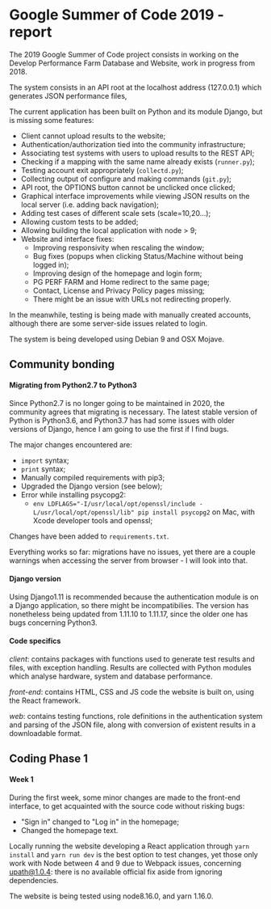 # Google Summer of Code 2019 - report

The 2019 Google Summer of Code project consists in working on the Develop Performance Farm Database and Website, work in progress from 2018. 

The system consists in an API root at the localhost address (127.0.0.1) which generates JSON performance files, 

The current application has been built on Python and its module Django, but is missing some features:

* Client cannot upload results to the website;
* Authentication/authorization tied into the community infrastructure;
* Associating test systems with users to upload results to the REST API;
* Checking if a mapping with the same name already exists (`runner.py`);
* Testing account exit appropriately (`collectd.py`);
* Collecting output of configure and making commands (`git.py`);
* API root, the OPTIONS button cannot be unclicked once clicked;
* Graphical interface improvements while viewing JSON results on the local server (i.e. adding back navigation); 
* Adding test cases of different scale sets (scale=10,20…);
* Allowing custom tests to be added;
* Allowing building the local application with node > 9;
* Website and interface fixes:
  * Improving responsivity when rescaling the window;
  * Bug fixes (popups when clicking Status/Machine without being logged in);
  * Improving design of the homepage and login form;
  * PG PERF FARM and Home redirect to the same page;
  * Contact, License and Privacy Policy pages missing;
  * There might be an issue with URLs not redirecting properly.

In the meanwhile, testing is being made with manually created accounts, although there are some server-side issues related to login.

The system is being developed using Debian 9 and OSX Mojave.



## Community bonding

#### Migrating from Python2.7 to Python3

Since Python2.7 is no longer going to be maintained in 2020, the community agrees that migrating is necessary. The latest stable version of Python is Python3.6, and Python3.7 has had some issues with older versions of Django, hence I am going to use the first if I find bugs.

The major changes encountered are:

* `import` syntax;
* `print` syntax;
* Manually compiled requirements with pip3;
* Upgraded the Django version (see below);
* Error while installing psycopg2:
  * `env LDFLAGS="-I/usr/local/opt/openssl/include -L/usr/local/opt/openssl/lib" pip install psycopg2` on Mac, with Xcode developer tools and openssl;

Changes have been added to `requirements.txt`. 

Everything works so far: migrations have no issues, yet there are a couple warnings when accessing the server from browser - I will look into that.



#### Django version

Using Django1.11 is recommended because the authentication module is on a Django application, so there might be incompatibilies. The version has nonetheless being updated from 1.11.10 to 1.11.17, since the older one has bugs concerning Python3.



#### Code specifics

*client*: contains packages with functions used to generate test results and files, with exception handling. Results are collected with Python modules which analyse hardware, system and database performance. 

*front-end*: contains HTML, CSS and JS code the website is built on, using the React framework.

*web*: contains testing functions, role definitions in the authentication system and parsing of the JSON file, along with conversion of existent results in a downloadable format.



## Coding Phase 1

#### Week 1

During the first week, some minor changes are made to the front-end interface, to get acquainted with the source code without risking bugs:

* "Sign in" changed to "Log in" in the homepage;
* Changed the homepage text.

Locally running the website developing a React application through `yarn install` and `yarn run dev` is the best option to test changes, yet those only work with Node between 4 and 9 due to Webpack issues, concerning upath@1.0.4: there is no available official fix aside from ignoring dependencies.

The website is being tested using node8.16.0, and yarn 1.16.0.



